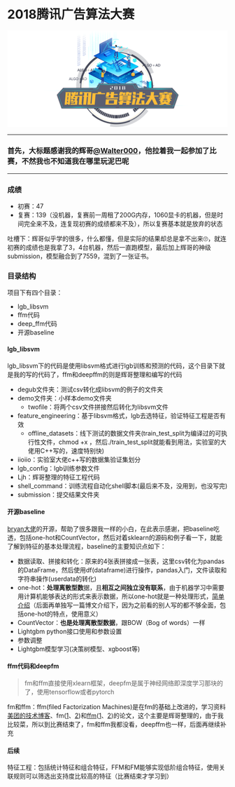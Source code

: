 
# 2018腾讯广告算法大赛

![](./assets/banner.png)


*******

### 首先，大标题感谢我的辉哥[@Walter000](https://github.com/Walter000)，他拉着我一起参加了比赛，不然我也不知道我在哪里玩泥巴呢
********

### 成绩
* 初赛：47
* 复赛：139（没机器，复赛前一周租了200G内存，1060显卡的机器，但是时间完全来不及，连复现初赛的成绩都来不及），所以复赛基本就是放弃的状态

吐槽下：辉哥似乎学的很多，什么都懂，但是实际的结果却总是拿不出来🙄，就连初赛的成绩也是我拿了3，4台机器，然后一直跑模型，最后加上辉哥的神级submission，模型融合到了7559，混到了一张证书。


### 目录结构
项目下有四个目录：

* lgb_libsvm
* ffm代码
* deep_ffm代码
* 开源baseline

#### lgb_libsvm
lgb_libsvm下的代码是使用libsvm格式进行lgb训练和预测的代码，这个目录下就是我的写的代码了，ffm和deepffm的则是辉哥整理和编写的代码
	
* degub文件夹：测试csv转化成libsvm的例子的文件夹
* demo文件夹：小样本demo文件夹
	* twofile：将两个csv文件拼接然后转化为libsvm文件
* feature_engineering：基于libsvm格式，lgb去选特征，验证特征工程是否有效
	* offline_datasets：线下测试的数据文件夹(train_test_split为编译过的可执行性文件，chmod +x ，然后./train_test_split就能看到用法，实验室的大佬用C++写的，速度特别快)
* iioiio：实验室大佬c++写的数据集验证集划分
* lgb_config：lgb训练参数文件
* Ljh：辉哥整理的特征工程代码
* shell_command：训练流程自动化shell脚本(最后来不及，没用到，也没写完)
* submission：提交结果文件夹

#### 开源baseline
[bryan大佬](https://blog.csdn.net/Bryan__/article/details/79623239)的开源，帮助了很多跟我一样的小白，在此表示感谢，把baseline吃透，包括one-hot和CountVector，然后对着sklearn的源码和例子看一下，就能了解到特征的基本处理流程，baseline的主要知识点如下：


* 数据读取、拼接和转化：原来的4张表拼接成一张表，这里csv转化为pandas的DataFrame，然后使用df(dataframe)进行操作，pandas入门，文件读取和字符串操作(userdata的转化)
* one-hot：**处理离散型数**据，且**相互之间独立没有联系**，由于机器学习中需要用计算机能够表达的形式来表示数据，所以one-hot就是一种处理形式，[简单介绍](https://www.cnblogs.com/lzh-cnblogs/p/3764749.html)（后面再单独写一篇博文介绍下，因为之前看的别人写的都不够全面，包括one-hot的特点，使用意义）
* CountVector：**也是处理离散型数据**，跟BOW（Bog of words）一样
* Lightgbm python接口使用和参数设置
* 参数调整
* Lightgbm模型学习(决策树模型、xgboost等)


#### ffm代码和deepfm
> fm和ffm直接使用xlearn框架，deepfm是属于神经网络即深度学习那块的了，使用tensorflow或者pytorch 

fm和ffm：ffm(filed Factorization Machines)是在fm的基础上改进的，学习资料[美团的技术博客](https://tech.meituan.com/deep-understanding-of-ffm-principles-and-practices.html)、fm([1](http://www.jame-zhang.top/assets/algo/Factorization-Machines-with-libFM.pdf)、[2](http://www.jame-zhang.top/assets/algo/Factorization-Machines-Rendle2010.pdf))和[ffm]()([1](http://www.jame-zhang.top/assets/algo/deep-fm1804.04950.pdf)、[2](http://www.jame-zhang.top/assets/algo/deepFM1703.04247.pdf))的论文，这个主要是辉哥整理的，由于我比较菜，所以到比赛结束了，fm和ffm我都没看，deepffm也一样，后面再继续补充


#### 后续
特征工程：包括统计特征和组合特征，FFM和FM能够实现低阶组合特征，使用关联规则可以筛选出支持度比较高的特征（比赛结束才学习到）


